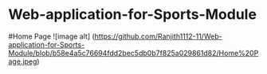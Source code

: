 # Web-application-for-Sports-Module
#Home Page
![image alt] (https://github.com/Ranjith1112-11/Web-application-for-Sports-Module/blob/b58e4a5c76694fdd2bec5db0b7f825a029861d82/Home%20Page.jpeg)
